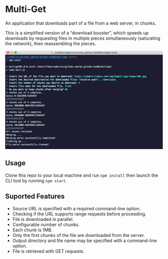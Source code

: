 # Multi-Get

An application that downloads part of a file from a web server, in chunks.

This is a simplified version of a “download booster”, which speeds up downloads by requesting
files in multiple pieces simultaneously (saturating the network), then reassembling the pieces.

![Multi-Get](https://raw.githubusercontent.com/Tee88/Multi-Get/master/screenshot.png)

## Usage

Clone this repo to your local machine and run `npm install` then launch the CLI tool by running `npm start`.

## Suported Features

- Source URL is specified with a required command-line option.
- Checking if the URL supports range requests before proceeding.
- File is downloaded in parallel.
- Configurable number of chunks.
- Each chunk is 1MB.
- Only the first chunks of the file are downloaded from the server.
- Output directory and file name may be specified with a command-line option.
- File is retrieved with GET requests.
